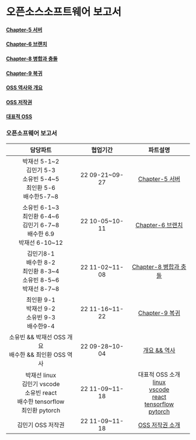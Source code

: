 # 오픈소스소프트웨어 보고서

#### [Chapter-5 서버](https://github.com/OSS3TEAM/DMU_OSS/blob/f6553f316fbb316e2c7720d31ad7f6be5ebda673/OSS3TEAM_5w_Chapter-5/README.md)
#### [Chapter-6 브랜치](https://github.com/OSS3TEAM/DMU_OSS/blob/f6553f316fbb316e2c7720d31ad7f6be5ebda673/OSS3TEAM_6w_Chapter-6/README.md)
#### [Chapter-8 병합과 충돌](https://github.com/OSS3TEAM/DMU_OSS/blob/f6553f316fbb316e2c7720d31ad7f6be5ebda673/OSS3TEAM_10w_Chapter-8/README.md)
#### [Chapter-9 복귀](https://github.com/OSS3TEAM/DMU_OSS/blob/f6553f316fbb316e2c7720d31ad7f6be5ebda673/OSS3TEAM_11w_Chapter-9/README.md)
#### [OSS 역사와 개요](https://github.com/OSS3TEAM/DMU_OSS/blob/f6553f316fbb316e2c7720d31ad7f6be5ebda673/OSS3TEAM_5w_HistoryOverview/OSS3TEAM_5w_HistoryOverview.md)
#### [OSS 저작권]()
#### [대표적 OSS]()

### 오픈소프웨어 보고서

|담당파트|협업기간|파트설명|
|:-----:|:-----:|:---:|
|박재선 5-1&#126;2<br>김민기 5-3<br>소유빈 5-4&#126;5<br>최인환 5-6<br>배수한5-7&#126;8|22 09-21~09-27|<a href="https://github.com/OSS3TEAM/DMU_OSS/blob/main/OSS3TEAM_5w_Chapter-5/README.md">Chapter-5 서버|
|소유빈 6-1&#126;3<br>최인환 6-4&#126;6<br>김민기 6-7&#126;8<br>배수한 6.9<br>박재선 6-10&#126;12|22 10-05~10-11|<a href="https://github.com/OSS3TEAM/DMU_OSS/blob/main/OSS3TEAM_6w_Chapter-6/README.md">Chapter-6 브랜치|
|김민기8-1<br>배수한 8-2<br>최인환 8-3&#126;4<br>소유빈 8-5&#126;6<br>박재선 8-7&#126;8|22 11-02~11-08|<a href="https://github.com/OSS3TEAM/DMU_OSS/blob/main/OSS3TEAM_10w_Chapter-8/README.md">Chapter-8 병합과 충돌|
|최인환 9-1<br>박재선 9-2<br>소유빈 9-3<br>배수한9-4|22 11-16~11-22|<a href="https://github.com/OSS3TEAM/DMU_OSS/blob/main/OSS3TEAM_11w_Chapter-9/README.md">Chapter-9 복귀|
|소유빈 && 박재선 OSS 개요<br>배수한 && 최인환 OSS 역사|22 09-28~10-04|<a href="https://github.com/OSS3TEAM/DMU_OSS/blob/main/OSS3TEAM_5w_HistoryOverview/OSS3TEAM_5w_HistoryOverview.md">개요 && 역사|
|박재선 linux<br>김민기 vscode<br>소유빈 react<br> 배수한 tensorflow<br>최인환 pytorch|22 11-09~11-18|대표적 OSS 소개<br><a href="https://github.com/OSS3TEAM/DMU_OSS/blob/main/OSS3TEAM_OSS_TOOL/linux.md">linux<br><a href="https://github.com/OSS3TEAM/DMU_OSS/blob/main/OSS3TEAM_OSS_TOOL/Vscode.md">vscode<br><a href="https://github.com/OSS3TEAM/DMU_OSS/blob/main/OSS3TEAM_OSS_TOOL/React.md">react<br><a href="https://github.com/OSS3TEAM/DMU_OSS/blob/main/OSS3TEAM_OSS_TOOL/tensorflow.md">tensorflow<br><a href="https://github.com/OSS3TEAM/DMU_OSS/blob/main/OSS3TEAM_5w_Chapter-5/README.md">pytorch|
|김민기 OSS 저작권|22 11-09~11-18|<a href="https://github.com/OSS3TEAM/DMU_OSS/blob/main/OSS3TEAM_OSS_TOOL/Pytorch.md">OSS 저작권 소개|
